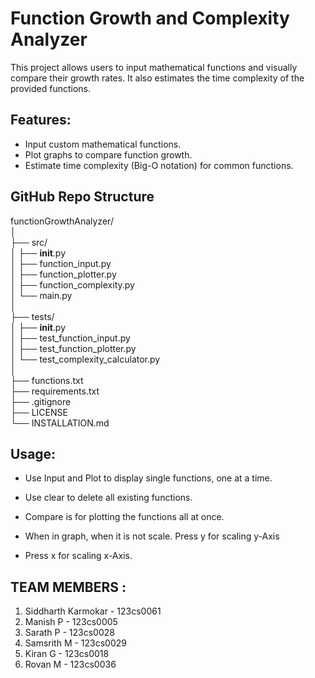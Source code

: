 # Function Growth and Complexity Analyzer

This project allows users to input mathematical functions and visually compare their growth rates. It also estimates the time complexity of the provided functions.

## Features:
- Input custom mathematical functions.
- Plot graphs to compare function growth.
- Estimate time complexity (Big-O notation) for common functions.

## GitHub Repo Structure
functionGrowthAnalyzer/<br>
│<br>
├── src/<br>
│   ├── __init__.py<br>
│   ├── function_input.py<br>
│   ├── function_plotter.py<br>
│   ├── function_complexity.py<br>
│   └── main.py<br>
│<br>
├── tests/<br>
│   ├── __init__.py<br>
│   ├── test_function_input.py<br>
│   ├── test_function_plotter.py<br>
│   └── test_complexity_calculator.py<br>
│<br>
├── functions.txt<br>
├── requirements.txt<br>
├── .gitignore<br>
├── LICENSE<br>
└── INSTALLATION.md<br>

## Usage:
- Use Input and Plot to display single functions, one at a time.
- Use clear to delete all existing functions.
- Compare is for plotting the functions all at once.

- When in graph, when it is not scale. Press y for scaling y-Axis
- Press x for scaling x-Axis.

## TEAM MEMBERS :
1) Siddharth Karmokar - 123cs0061
2) Manish P           - 123cs0005
3) Sarath P           - 123cs0028
4) Samsrith M         - 123cs0029
5) Kiran G            - 123cs0018
6) Rovan M            - 123cs0036

